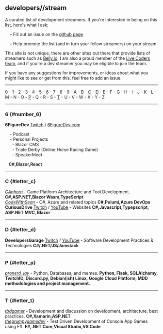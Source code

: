 ## developers//stream
A curated list of development streamers. If you're interested in being on this list, here's what I ask;

&nbsp;&nbsp;&nbsp;&nbsp;**-** Fill out an issue on the [github page](https://github.com/tbd-develop/developers.stream)

&nbsp;&nbsp;&nbsp;&nbsp;**-** Help promote the list (and in turn your fellow streamers) on your stream

This site is not unique, there are other sites out there that provide lists of streamers such as [Belly.io](https://belly.io/). I am also a proud member of the [Live Coders team](https://livecoders.dev/members), and if you're a dev streamer you may be eligible to join the team. 

If you have any suggestions for improvements, or ideas about what you might like to see or get from this, feel free to add an issue. 

---

0 - 1 - 2 - 3 - 4 - 5 - [6](#number_6) - 7 - 8 - 9 - A - B - [C](#letter_c) - [D](#letter_d) - E - F - G - H - I - J - K - L - M - N - O - [P](#letter_p) - Q - R - S - [T](#letter_t) - U - V - W - X - Y - Z 

---

### 6 {#number_6}

**6FigureDev** [Twitch](https://twitch.tv/6figuredev) / [6FigureDev.com](https://6figuredev.com)  

&nbsp;&nbsp;&nbsp;&nbsp;- Podcast  
&nbsp;&nbsp;&nbsp;&nbsp;- Personal Projects  
&nbsp;&nbsp;&nbsp;&nbsp;&nbsp;&nbsp;- Blazor CMS  
&nbsp;&nbsp;&nbsp;&nbsp;&nbsp;&nbsp;- Triple Derby (Online Horse Racing Game)  
&nbsp;&nbsp;&nbsp;&nbsp;&nbsp;&nbsp;- SpeakerMeet  
  
&nbsp;&nbsp;&nbsp;**C#,Blazor,React**

---
### C {#letter_c}

[*CAnhorn*](https://twitch.tv/canhorn) - Game Platform Architecture and Tool Development. **C#,ASP.NET,Blazor Wasm,TypeScript**  
[*CodeWithSean*](https://twitch.tv/codewithsean) - C#, Azure and related topics **C#,Pulumi,Azure DevOps**
**CuriousDrive** [Twitch](https://twitch.tv/curiousdrive) / [YouTube](https://www.youtube.com/c/curiousdrive) - Websites **C#,Javascript,Typepscript, ASP.NET MVC, Blazor**

---
### D {#letter_d}

**DevelopersGarage** [Twitch](https://twitch.tv/developersgarage) / [YouTube](https://www.youtube.com/channel/UCp7TjW2p43aNzkMEBYJ8inw) - Software Development Practices &amp; Technologies **C#/.NET/JS/Jamstack**

---
### P {#letter_p}
[*pronerd_jay*](https://twitch.tv/pronerd_jay) - Python, Databases, and memes. **Python, Flask, SQLAlchemy, TwitchIO, Discord.py, Debian(ish) Linux, Google Cloud Platform, MDD methodologies and project management.**

---
### T {#letter_t}

[*tbdgamer*](https://twitch.tv/tbdgamer) - Development and discussion on development, architecture, best practices. **C#,Xamarin,ASP.NET**  
[*thegrumpygamedev*](https://twitch.tv/thegrumpygamedev) - Test Driven Development of Console App Games using F#. **F#,.NET Core,Visual Studio,VS Code**  
